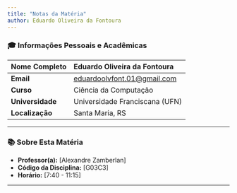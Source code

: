 ```yaml
---
title: "Notas da Matéria"
author: Eduardo Oliveira da Fontoura
---
```

### 🎓 **Informações Pessoais e Acadêmicas**

| **Nome Completo** | Eduardo Oliveira da Fontoura |
| :--- | :--- |
| **Email** | eduardoolvfont.01@gmail.com |
| **Curso** | Ciência da Computação |
| **Universidade** | Universidade Franciscana (UFN) |
| **Localização** | Santa Maria, RS |

---

### 📚 **Sobre Esta Matéria**

* **Professor(a):** [Alexandre Zamberlan]
* **Código da Disciplina:** [G03C3]
* **Horário:** [7:40 - 11:15]
---
